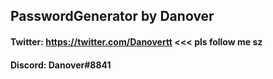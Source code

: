 ## PasswordGenerator by Danover
#### Twitter: https://twitter.com/Danovertt <<< pls follow me sz
#### Discord: Danover#8841
